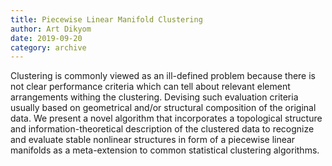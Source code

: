 ```yaml
---
title: Piecewise Linear Manifold Clustering
author: Art Dikyom
date: 2019-09-20
category: archive
---
```


Clustering is commonly viewed as an ill-defined problem because there is not clear performance criteria which can tell about relevant element arrangements withing the clustering. Devising such evaluation criteria usually based on geometrical and/or structural composition of the original data. We present a novel algorithm that incorporates a topological structure and information-theoretical description of the clustered data to recognize and evaluate stable nonlinear structures in form of a piecewise linear manifolds as a meta-extension to common statistical clustering algorithms.

